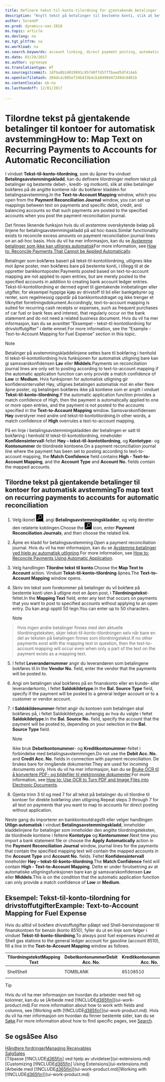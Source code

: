 ```yaml
---
title: Definere tekst-til-konto-tilordning for gjentakende betalinger | Microsoft-dokumentasjon
description: "Knytt tekst på betalinger til bestemte konti, slik at betalinger bokføres på kontiene når du bokfører betalingsavstemmingskladden."
author: SorenGP
ms.prod: dynamics-nav-2018
ms.topic: article
ms.devlang: na
ms.tgt_pltfrm: na
ms.workload: na
ms.search.keywords: account linking, direct payment posting, automatic payment processing, reconcile payment, recurring expense, recurring cash receipt
ms.date: 03/29/2017
ms.author: sgroespe
ms.translationtype: HT
ms.sourcegitcommit: 1dfba8b14019991c95f40ffd5f7fbaed5df414eb
ms.openlocfilehash: 284dcac805ef34b433b4cb18499d47249dc8d01b
ms.contentlocale: nb-no
ms.lasthandoff: 12/01/2017

---
```

# <a name="how-to-map-text-on-recurring-payments-to-accounts-for-automatic-reconciliation"></a><span data-ttu-id="b508d-103">Tilordne tekst på gjentakende betalinger til kontoer for automatisk avstemming</span><span class="sxs-lookup"><span data-stu-id="b508d-103">How to: Map Text on Recurring Payments to Accounts for Automatic Reconciliation</span></span>
<span data-ttu-id="b508d-104">I vinduet **Tekst-til-konto-tilordning**, som du åpner fra vinduet **Betalingsavstemmingskladd**, kan du definere tilordninger mellom tekst på betalinger og bestemte debet-, kredit- og motkonti, slik at slike betalinger bokføres på de angitte kontiene når du bokfører kladden for betalingsavstemming.</span><span class="sxs-lookup"><span data-stu-id="b508d-104">In the **Text-to-Account Mapping** window, which you open from the **Payment Reconciliation Journal** window, you can set up mappings between text on payments and specific debit, credit, and balancing accounts so that such payments are posted to the specified accounts when you post the payment reconciliation journal.</span></span>

<span data-ttu-id="b508d-105">Det finnes liknende funksjon hvis du vil avstemme overskytende beløp på linjene for betalingsavstemmingskladd på ad hoc-basis.</span><span class="sxs-lookup"><span data-stu-id="b508d-105">Similar functionality exists to reconcile excess amounts on payment reconciliation journal lines on an ad-hoc basis.</span></span> <span data-ttu-id="b508d-106">Hvis du vil ha mer informasjon, kan du se [Avstemme betalinger som ikke kan utlignes automatisk](receivables-how-reconcile-payments-cannot-apply-auto.md)</span><span class="sxs-lookup"><span data-stu-id="b508d-106">For more information, see [How to: Reconcile Payments That Cannot be Applied Automatically](receivables-how-reconcile-payments-cannot-apply-auto.md).</span></span>

<span data-ttu-id="b508d-107">Betalinger som bokføres basert på tekst-til-kontotilordning, utlignes ikke mot åpne poster, men bokføres bare på bestemte konti, i tillegg til at de oppretter bankkontoposter.</span><span class="sxs-lookup"><span data-stu-id="b508d-107">Payments posted based on text-to-account mapping are not applied to open entries, but are merely posted to the specified accounts in addition to creating bank account ledger entries.</span></span> <span data-ttu-id="b508d-108">Tekst-til-kontotilordning er dermed egnet til gjentakende innbetalinger eller utgifter, for eksempel hyppige kjøp av drivstoff til bil eller bankgebyrer og renter, som regelmessig oppstår på bankkontoutdraget og ikke trenger et tilknyttet forretningsdokument.</span><span class="sxs-lookup"><span data-stu-id="b508d-108">Accordingly, text-to-account mapping is suited for recurring cash receipts or expenses, such as frequent purchases of car fuel or bank fees and interest, that regularly occur on the bank statement and do not need a related business document.</span></span> <span data-ttu-id="b508d-109">Hvis du vil ha mer informasjon, kan du se avsnittet “Eksempel – tekst-til-kontotilordning for drivstoffutgifter” i dette emnet.</span><span class="sxs-lookup"><span data-stu-id="b508d-109">For more information, see the “Example - Text-to-Account Mapping for Fuel Expense” section in this topic.</span></span>

> [!NOTE]  
>   <span data-ttu-id="b508d-110">Betalinger på avstemmingskladdelinjene settes bare til bokføring i henhold til tekst-til-kontotilordning hvis funksjonen for automatisk utligning bare kan gi samsvarskonfidensen **Lav** eller **Middels**.</span><span class="sxs-lookup"><span data-stu-id="b508d-110">Payments on reconciliation journal lines are only set to posting according to text-to-account mapping if the automatic application function can only provide a match confidence of **Low** or **Medium**.</span></span> <span data-ttu-id="b508d-111">Hvis funksjonen for automatisk utligning gir konfidensintervallet Høy, utlignes betalingen automatisk mot én eller flere åpne poster, og betalingen bokføres ikke på kontiene som er angitt i vinduet **Tekst-til-konto-tilordning**.</span><span class="sxs-lookup"><span data-stu-id="b508d-111">If the automatic application function provides a match confidence of High, then the payment is automatically applied to one or more open entries, and the payment is not posted to the accounts specified in the **Text-to-Account Mapping** window.</span></span> <span data-ttu-id="b508d-112">Samsvarskonfidensen **Høy** overstyrer med andre ord tekst-til-kontotilordning.</span><span class="sxs-lookup"><span data-stu-id="b508d-112">In other words, a match confidence of **High** overrules a text-to-account mapping.</span></span>

<span data-ttu-id="b508d-113">På en linje i betalingsavstemmingskladden der betalingen er satt til bokføring i henhold til tekst-til-kontotilordning, inneholder **Konfidensintervall**-feltet **Høy – tekst-til-kontotilordning**, og **Kontotype**- og **Kontonummer** de tilordnede kontoene.</span><span class="sxs-lookup"><span data-stu-id="b508d-113">On a payment reconciliation journal line where the payment has been set to posting according to text-to-account mapping, the **Match Confidence** field contains **High - Text-to-Account Mapping**, and the **Account Type** and **Account No.** fields contain the mapped accounts.</span></span>

## <a name="to-map-text-on-recurring-payments-to-accounts-for-automatic-reconciliation"></a><span data-ttu-id="b508d-114">Tilordne tekst på gjentakende betalinger til kontoer for automatisk avstemming</span><span class="sxs-lookup"><span data-stu-id="b508d-114">To map text on recurring payments to accounts for automatic reconciliation</span></span>
1. <span data-ttu-id="b508d-115">Velg ikonet ![Søk etter side eller rapport](media/ui-search/search_small.png "Søk etter side eller rapport"), angi **Betalingsavstemmingskladder**, og velg deretter den relaterte koblingen.</span><span class="sxs-lookup"><span data-stu-id="b508d-115">Choose the ![Search for Page or Report](media/ui-search/search_small.png "Search for Page or Report icon") icon, enter **Payment Reconciliation Journals**, and then choose the related link.</span></span>
2. <span data-ttu-id="b508d-116">Åpne en kladd for betalingsavstemming.</span><span class="sxs-lookup"><span data-stu-id="b508d-116">Open a payment reconciliation journal.</span></span> <span data-ttu-id="b508d-117">Hvis du vil ha mer informasjon, kan du se [Avstemme betalinger ved hjelp av automatisk utligning](receivables-how-reconcile-payments-auto-application.md).</span><span class="sxs-lookup"><span data-stu-id="b508d-117">For more information, see [How to: Reconcile Payments Using Automatic Application](receivables-how-reconcile-payments-auto-application.md).</span></span>
3. <span data-ttu-id="b508d-118">Velg handlingen **Tilordne tekst til konto**.</span><span class="sxs-lookup"><span data-stu-id="b508d-118">Choose the **Map Text to Account** action.</span></span> <span data-ttu-id="b508d-119">Vinduet **Tekst-til-konto-tilordning** åpnes.</span><span class="sxs-lookup"><span data-stu-id="b508d-119">The **Text-to-Account Mapping** window opens.</span></span>
4. <span data-ttu-id="b508d-120">Skriv inn tekst som forekommer på betalinger du vil bokføre på bestemte konti uten å utligne mot en åpen post, i **Tilordningstekst**-feltet.</span><span class="sxs-lookup"><span data-stu-id="b508d-120">In the **Mapping Text** field, enter any text that occurs on payments that you want to post to specified accounts without applying to an open entry.</span></span> <span data-ttu-id="b508d-121">Du kan angi opptil 50 tegn.</span><span class="sxs-lookup"><span data-stu-id="b508d-121">You can enter up to 50 characters.</span></span>

    > [!NOTE]  
>   <span data-ttu-id="b508d-122">Hvis ingen andre betalinger finnes med den aktuelle tilordningsteksten, skjer tekst-til-konto-tilordningen selv når bare en del av teksten på betalingen finnes som tilordningstekst.</span><span class="sxs-lookup"><span data-stu-id="b508d-122">If no other payments exist with the mapping text in question, then the text-to-account mapping will occur even when only a part of the text on the payment exists as a mapping text.</span></span>
5. <span data-ttu-id="b508d-123">I feltet **Leverandørnummer** angir du leverandøren som betalingene bokføres til.</span><span class="sxs-lookup"><span data-stu-id="b508d-123">In the **Vendor No.** field, enter the vendor that the payments will be posted to.</span></span>
6. <span data-ttu-id="b508d-124">Angi om betalingen skal bokføres på en finanskonto eller en kunde- eller leverandørkonto, i feltet **Saldokildetype**.</span><span class="sxs-lookup"><span data-stu-id="b508d-124">In the **Bal. Source Type** field, specify if the payment will be posted to a general ledger account or to a customer or vendor account.</span></span>
7. <span data-ttu-id="b508d-125">I **Saldokildenummer**-feltet angir du kontoen som betalingen skal bokføres på, i feltet Saldokildetype, avhengig av hva du valgte i feltet **Saldokildetype**.</span><span class="sxs-lookup"><span data-stu-id="b508d-125">In the **Bal. Source No.** field, specify the account that the payment will be posted to, depending on your selection in the **Bal. Source Type** field.</span></span>

    > [!NOTE]
    > <span data-ttu-id="b508d-126">Ikke bruk **Debetkontonummer**- og **Kreditkontonummer**-feltet i forbindelse med betalingsavstemmingen.</span><span class="sxs-lookup"><span data-stu-id="b508d-126">Do not use the **Debit Acc. No.** and **Credit Acc. No.** fields in connection with payment reconciliation.</span></span> <span data-ttu-id="b508d-127">De brukes bare for inngående dokumenter.</span><span class="sxs-lookup"><span data-stu-id="b508d-127">They are used for incoming documents only.</span></span> <span data-ttu-id="b508d-128">Hvis du vil ha mer informasjon, kan du se [Bruke OCR til å konvertere PDF- og bildefiler til elektroniske dokumenter](across-how-use-ocr-pdf-images-files.md).</span><span class="sxs-lookup"><span data-stu-id="b508d-128">For more information, see [How to: Use OCR to Turn PDF and Image Files into Electronic Documents](across-how-use-ocr-pdf-images-files.md).</span></span>

8. <span data-ttu-id="b508d-129">Gjenta trinn 3 til og med 7 for all tekst på betalinger du vil tilordne til kontoer for direkte bokføring uten utligning.</span><span class="sxs-lookup"><span data-stu-id="b508d-129">Repeat steps 3 through 7 for all text on payments that you want to map to accounts for direct posting without application.</span></span>

<span data-ttu-id="b508d-130">Neste gang du importerer en bankkontoutdragsfil eller velger handlingen **Utlign automatisk** i vinduet **Betalingsavstemmingskladd**, inneholder kladdelinjene for betalinger som inneholder den angitte tilordningsteksten, de tilordnede kontiene i feltene **Kontotype** og **Kontonummer**.</span><span class="sxs-lookup"><span data-stu-id="b508d-130">Next time you import a bank statement file or choose the **Apply Automatically** action in the **Payment Reconciliation Journal** window, journal lines for the payments that contain the specified mapping text will contain the mapped accounts in the **Account Type** and **Account No.** fields.</span></span> <span data-ttu-id="b508d-131">Feltet **Konfidensintervall** inneholder **Høy – tekst-til-konto-tilordning**.</span><span class="sxs-lookup"><span data-stu-id="b508d-131">The **Match Confidence** field will contain **High - Text-to-Account Mapping**.</span></span> <span data-ttu-id="b508d-132">Dette er under forutsetning av at automatiske utligningsfunksjonen bare kan gi samsvarskonfidensen **Lav** eller **Middels**.</span><span class="sxs-lookup"><span data-stu-id="b508d-132">This is on the condition that the automatic application function can only provide a match confidence of **Low** or **Medium**.</span></span>

## <a name="example-text-to-account-mapping-for-fuel-expense"></a><span data-ttu-id="b508d-133">Eksempel: Tekst-til-konto-tilordning for drivstoffutgifter</span><span class="sxs-lookup"><span data-stu-id="b508d-133">Example: Text-to-Account Mapping for Fuel Expense</span></span>
<span data-ttu-id="b508d-134">Hvis du alltid vil bokføre drivstoffutgifter påløpt ved Shell-bensinstasjoner til finanskontoen for bensin (konto 8510), fyller du ut en linje som følger i vinduet **Tekst-til-konto-tilordning**.</span><span class="sxs-lookup"><span data-stu-id="b508d-134">To always post fuel expenses incurred at Shell gas stations to the general ledger account for gasoline (account 8510), fill a line in the **Text-to-Account Mapping** window as follows.</span></span>

| <span data-ttu-id="b508d-135">Tilordningstekst</span><span class="sxs-lookup"><span data-stu-id="b508d-135">Mapping Text</span></span> | <span data-ttu-id="b508d-136">Debetkontonummer</span><span class="sxs-lookup"><span data-stu-id="b508d-136">Debit Acc. No.</span></span> | <span data-ttu-id="b508d-137">Kreditkontonummer</span><span class="sxs-lookup"><span data-stu-id="b508d-137">Credit Acc. No.</span></span> | <span data-ttu-id="b508d-138">Saldokildetype</span><span class="sxs-lookup"><span data-stu-id="b508d-138">Bal. Source Type</span></span> | <span data-ttu-id="b508d-139">Saldokildenummer</span><span class="sxs-lookup"><span data-stu-id="b508d-139">Bal. Source No.</span></span> |
| --- | --- | --- | --- | --- |
| <span data-ttu-id="b508d-140">Shell</span><span class="sxs-lookup"><span data-stu-id="b508d-140">Shell</span></span> |<span data-ttu-id="b508d-141">TOM</span><span class="sxs-lookup"><span data-stu-id="b508d-141">BLANK</span></span> |<span data-ttu-id="b508d-142">8510</span><span class="sxs-lookup"><span data-stu-id="b508d-142">8510</span></span> |<span data-ttu-id="b508d-143">Finanskonto</span><span class="sxs-lookup"><span data-stu-id="b508d-143">G/L Account</span></span> |<span data-ttu-id="b508d-144">TOM</span><span class="sxs-lookup"><span data-stu-id="b508d-144">BLANK</span></span> |

> [!TIP]  
>   <span data-ttu-id="b508d-145">Hvis du vil ha mer informasjon om hvordan du arbeider med felt og kolonner, kan du se [Arbeide med [!INCLUDE[d365fin](includes/d365fin_long_md.md)]](ui-work-product.md).</span><span class="sxs-lookup"><span data-stu-id="b508d-145">For more information about how to work with fields and columns, see [Working with [!INCLUDE[d365fin](includes/d365fin_long_md.md)]](ui-work-product.md).</span></span> <span data-ttu-id="b508d-146">Hvis du vil ha mer informasjon om hvordan du finner bestemte sider, kan du se [Søke](ui-search.md).</span><span class="sxs-lookup"><span data-stu-id="b508d-146">For more information about how to find specific pages, see [Search](ui-search.md).</span></span>

## <a name="see-also"></a><span data-ttu-id="b508d-147">Se også</span><span class="sxs-lookup"><span data-stu-id="b508d-147">See Also</span></span>
[<span data-ttu-id="b508d-148">Håndtere fordringer</span><span class="sxs-lookup"><span data-stu-id="b508d-148">Managing Receivables</span></span>](receivables-manage-receivables.md)  
[<span data-ttu-id="b508d-149">Salg</span><span class="sxs-lookup"><span data-stu-id="b508d-149">Sales</span></span>](sales-manage-sales.md)  
<span data-ttu-id="b508d-150">[Tilpasse [!INCLUDE[d365fin](includes/d365fin_md.md)] ved hjelp av utvidelser](ui-extensions.md)</span><span class="sxs-lookup"><span data-stu-id="b508d-150">[Customizing [!INCLUDE[d365fin](includes/d365fin_md.md)] Using Extensions](ui-extensions.md)</span></span>  
<span data-ttu-id="b508d-151">[Arbeide med [!INCLUDE[d365fin](includes/d365fin_md.md)]](ui-work-product.md)</span><span class="sxs-lookup"><span data-stu-id="b508d-151">[Working with [!INCLUDE[d365fin](includes/d365fin_md.md)]](ui-work-product.md)</span></span>


